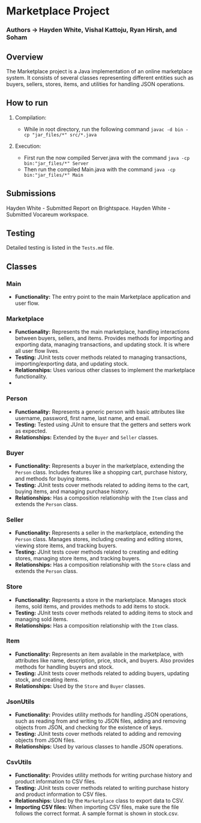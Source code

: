 # Marketplace Project 
### Authors -> Hayden White, Vishal Kattoju, Ryan Hirsh, and Soham
## Overview

The Marketplace project is a Java implementation of an online marketplace system. It consists of several classes representing different entities such as buyers, sellers, stores, items, and utilities for handling JSON operations.

## How to run
1. Compilation:
   - While in root directory, run the following command `javac -d bin -cp "jar_files/*" src/*.java`

2. Execution:
   - First run the now compiled Server.java with the command `java -cp bin:"jar_files/*" Server`
   - Then run the compiled Main.java with the command `java -cp bin:"jar_files/*" Main`

## Submissions
Hayden White - Submitted Report on Brightspace. 
Hayden White - Submitted Vocareum workspace.

## Testing
Detailed testing is listed in the `Tests.md` file.
 
## Classes

### Main
- **Functionality:** The entry point to the main Marketplace application and user flow. 

### Marketplace

- **Functionality:** Represents the main marketplace, handling interactions between buyers, sellers, and items. Provides methods for importing and exporting data, managing transactions, and updating stock. It is where all user flow lives.
- **Testing:** JUnit tests cover methods related to managing transactions, importing/exporting data, and updating stock.
- **Relationships:** Uses various other classes to implement the marketplace functionality.
- 
### Person

- **Functionality:** Represents a generic person with basic attributes like username, password, first name, last name, and email.
- **Testing:** Tested using JUnit to ensure that the getters and setters work as expected.
- **Relationships:** Extended by the `Buyer` and `Seller` classes.

### Buyer

- **Functionality:** Represents a buyer in the marketplace, extending the `Person` class. Includes features like a shopping cart, purchase history, and methods for buying items.
- **Testing:** JUnit tests cover methods related to adding items to the cart, buying items, and managing purchase history.
- **Relationships:** Has a composition relationship with the `Item` class and extends the `Person` class.

### Seller

- **Functionality:** Represents a seller in the marketplace, extending the `Person` class. Manages stores, including creating and editing stores, viewing store items, and tracking buyers.
- **Testing:** JUnit tests cover methods related to creating and editing stores, managing store items, and tracking buyers.
- **Relationships:** Has a composition relationship with the `Store` class and extends the `Person` class.

### Store

- **Functionality:** Represents a store in the marketplace. Manages stock items, sold items, and provides methods to add items to stock.
- **Testing:** JUnit tests cover methods related to adding items to stock and managing sold items.
- **Relationships:** Has a composition relationship with the `Item` class.

### Item

- **Functionality:** Represents an item available in the marketplace, with attributes like name, description, price, stock, and buyers. Also provides methods for handling buyers and stock.
- **Testing:** JUnit tests cover methods related to adding buyers, updating stock, and creating items.
- **Relationships:** Used by the `Store` and `Buyer` classes.

### JsonUtils

- **Functionality:** Provides utility methods for handling JSON operations, such as reading from and writing to JSON files, adding and removing objects from JSON, and checking for the existence of keys.
- **Testing:** JUnit tests cover methods related to adding and removing objects from JSON files.
- **Relationships:** Used by various classes to handle JSON operations.

### CsvUtils

- **Functionality:** Provides utility methods for writing purchase history and product information to CSV files.
- **Testing:** JUnit tests cover methods related to writing purchase history and product information to CSV files.
- **Relationships:** Used by the `Marketplace` class to export data to CSV.
- **Importing CSV files:** When importing CSV files, make sure the file follows the correct format. A sample format is shown in stock.csv.

